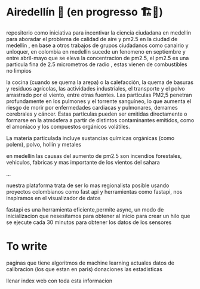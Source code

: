 # Airedellín 🌿 (en progresso 🏗️🚧)

repositorio como iniciativa para incentivar la ciencia ciudadana en medellin para aboradar el problema de calidad de aire y pm2.5 en la ciudad de medellin , en base a otros trabajos de grupos ciudadanos como canairio y unloquer, en colombia en medellin sucede un fenomeno en septiembre y entre abril-mayo que se eleva la concentracion de pm2.5, el pm2.5 es una particula fina de 2.5 micrometros de radio , estas vienen de combustibles no limpios 

 la cocina (cuando se quema la arepa) o la calefacción, la quema de basuras y residuos agrícolas, las actividades industriales, el transporte y el polvo arrastrado por el viento, entre otras fuentes. Las partículas PM2,5 penetran profundamente en los pulmones y el torrente sanguíneo, lo que aumenta el riesgo de morir por enfermedades cardiacas y pulmonares, derrames cerebrales y cáncer. Estas partículas pueden ser emitidas directamente o formarse en la atmósfera a partir de distintos contaminantes emitidos, como el amoníaco y los compuestos orgánicos volátiles.

 La materia particulada incluye sustancias químicas orgánicas (como polem), polvo, hollín y metales

en medellin las causas del aumento de pm2.5 son incendios forestales, vehiculos, fabricas y mas importante de los vientos del sahara

...


nuestra plataforma trata de ser lo mas regionalista posible usando proyectos colombianos como fast api y herramientas como fastapi, nos inspiramos en el visualizador de datos

fastapi es una herramienta eficiente,permite async, un modo de inicializacion que nesesitamos para obtener al inicio para crear un hilo que se ejecute cada 30 minutos para obtener los datos de los sensores



# To write

paginas que tiene
algoritmos de machine learning actuales
datos de calibracion (los que estan en paris)
donaciones
las estadisticas


llenar index web con toda esta informacion